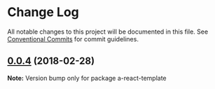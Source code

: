 # Change Log

All notable changes to this project will be documented in this file.
See [Conventional Commits](https://conventionalcommits.org) for commit guidelines.

<a name="0.0.4"></a>
## [0.0.4](https://github.com/hrasoa/create-an-app/compare/a-react-template@0.0.3...a-react-template@0.0.4) (2018-02-28)




**Note:** Version bump only for package a-react-template

